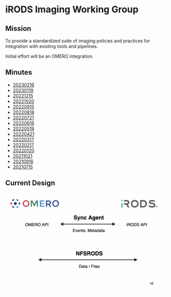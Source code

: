 # iRODS Imaging Working Group

## Mission

To provide a standardized suite of imaging policies and practices for integration with existing tools and pipelines.

Initial effort will be an OMERO integration.

## Minutes

 - [20230216](20230216-minutes.md)
 - [20230119](20230119-minutes.md)
 - [20221215](20221215-minutes.md)
 - [20221020](20221020-minutes.md)
 - [20220915](20220915-minutes.md)
 - [20220818](20220818-minutes.md)
 - [20220721](20220721-minutes.md)
 - [20220616](20220616-minutes.md)
 - [20220519](20220519-minutes.md)
 - [20220421](20220421-minutes.md)
 - [20220317](20220317-minutes.md)
 - [20220217](20220217-minutes.md)
 - [20220120](20220120-minutes.md)
 - [20211021](20211021-minutes.md)
 - [20210916](20210916-minutes.md)
 - [20210715](20210715-minutes.md)

## Current Design

![Current Design](./omero-irods-integration-v3.png)
